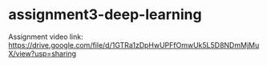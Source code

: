 # assignment3-deep-learning
Assignment video link: 
https://drive.google.com/file/d/1GTRa1zDpHwUPFfOmwUk5L5D8NDmMjMuX/view?usp=sharing
